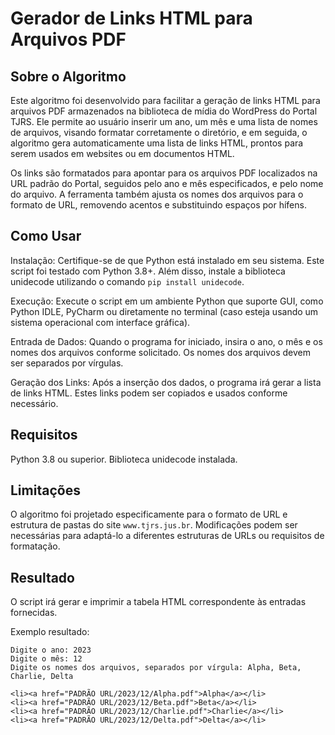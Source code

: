 # Gerador de Links HTML para Arquivos PDF

## Sobre o Algoritmo

Este algoritmo foi desenvolvido para facilitar a geração de links HTML para arquivos PDF armazenados na biblioteca de mídia do WordPress do Portal TJRS. Ele permite ao usuário inserir um ano, um mês e uma lista de nomes de arquivos, visando formatar corretamente o diretório, e em seguida, o algoritmo gera automaticamente uma lista de links HTML, prontos para serem usados em websites ou em documentos HTML.

Os links são formatados para apontar para os arquivos PDF localizados na URL padrão do Portal, seguidos pelo ano e mês especificados, e pelo nome do arquivo. A ferramenta também ajusta os nomes dos arquivos para o formato de URL, removendo acentos e substituindo espaços por hífens.

## Como Usar

Instalação: Certifique-se de que Python está instalado em seu sistema. Este script foi testado com Python 3.8+. Além disso, instale a biblioteca unidecode utilizando o comando `pip install unidecode`.

Execução: Execute o script em um ambiente Python que suporte GUI, como Python IDLE, PyCharm ou diretamente no terminal (caso esteja usando um sistema operacional com interface gráfica).

Entrada de Dados: Quando o programa for iniciado, insira o ano, o mês e os nomes dos arquivos conforme solicitado. Os nomes dos arquivos devem ser separados por vírgulas.

Geração dos Links: Após a inserção dos dados, o programa irá gerar a lista de links HTML. Estes links podem ser copiados e usados conforme necessário.

## Requisitos

Python 3.8 ou superior.
Biblioteca unidecode instalada.

## Limitações

O algoritmo foi projetado especificamente para o formato de URL e estrutura de pastas do site `www.tjrs.jus.br`. Modificações podem ser necessárias para adaptá-lo a diferentes estruturas de URLs ou requisitos de formatação.

## Resultado

O script irá gerar e imprimir a tabela HTML correspondente às entradas fornecidas.

Exemplo resultado:
```
Digite o ano: 2023
Digite o mês: 12
Digite os nomes dos arquivos, separados por vírgula: Alpha, Beta, Charlie, Delta

<li><a href="PADRÃO URL/2023/12/Alpha.pdf">Alpha</a></li>
<li><a href="PADRÃO URL/2023/12/Beta.pdf">Beta</a></li>
<li><a href="PADRÃO URL/2023/12/Charlie.pdf">Charlie</a></li>
<li><a href="PADRÃO URL/2023/12/Delta.pdf">Delta</a></li>
```
